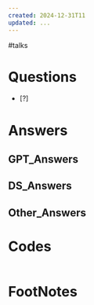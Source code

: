 ```yaml
---
created: 2024-12-31T11
updated: ...
---
```

#talks 

# Questions

- [?] 


# Answers

## GPT_Answers


## DS_Answers


## Other_Answers


# Codes

```python

```



# FootNotes